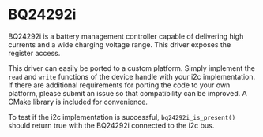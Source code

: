 # BQ24292i

BQ24292i is a battery management controller capable of delivering high currents and a wide charging voltage range. This driver exposes the register access.

This driver can easily be ported to a custom platform. Simply implement the `read` and `write` functions of the device handle with your i2c implementation. If there are additional requirements for porting the code to your own platform, please submit an issue so that compatibility can be improved. A CMake library is included for convenience.

To test if the i2c implementation is successful, `bq24292i_is_present()` should return true with the BQ24292i connected to the i2c bus.
